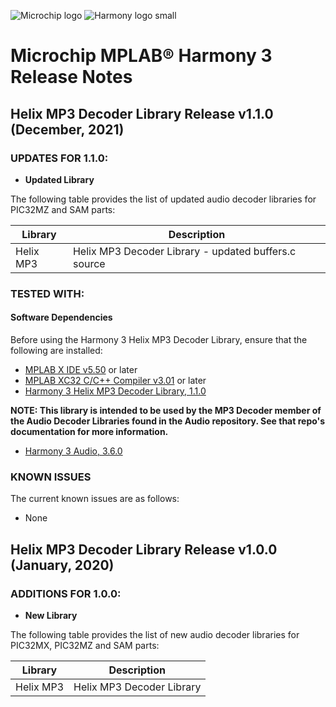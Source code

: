 ![Microchip logo](https://raw.githubusercontent.com/wiki/Microchip-MPLAB-Harmony/Microchip-MPLAB-Harmony.github.io/images/microchip_logo.png)
![Harmony logo small](https://raw.githubusercontent.com/wiki/Microchip-MPLAB-Harmony/Microchip-MPLAB-Harmony.github.io/images/microchip_mplab_harmony_logo_small.png)

# Microchip MPLAB® Harmony 3 Release Notes
## Helix MP3 Decoder Library Release v1.1.0 (December, 2021)

### UPDATES FOR 1.1.0:

- **Updated Library**

The following table provides the list of updated audio decoder libraries for PIC32MZ and SAM parts:

| Library | Description |
| --- | --- |
| Helix MP3| Helix MP3 Decoder Library - updated buffers.c source|

### TESTED WITH:

#### Software Dependencies

Before using the Harmony 3 Helix MP3 Decoder Library, ensure that the following are installed:

- [MPLAB X IDE v5.50](https://www.microchip.com/mplab/mplab-x-ide) or later
- [MPLAB XC32 C/C++ Compiler v3.01](https://www.microchip.com/mplab/compilers) or later
- [Harmony 3 Helix MP3 Decoder Library, 1.1.0](https://github.com/Microchip-MPLAB-Harmony/helix_mp3)

**NOTE: This library is intended to be used by the MP3 Decoder member of the Audio Decoder Libraries found in the Audio repository.  See that repo's documentation for more information.**

- [Harmony 3 Audio, 3.6.0](https://github.com/Microchip-MPLAB-Harmony/audio)

### KNOWN ISSUES

The current known issues are as follows:

* None

## Helix MP3 Decoder Library Release v1.0.0 (January, 2020)
### ADDITIONS FOR 1.0.0:

- **New Library**

The following table provides the list of new audio decoder libraries for PIC32MX, PIC32MZ and SAM parts:

| Library | Description |
| --- | --- |
| Helix MP3| Helix MP3 Decoder Library|
